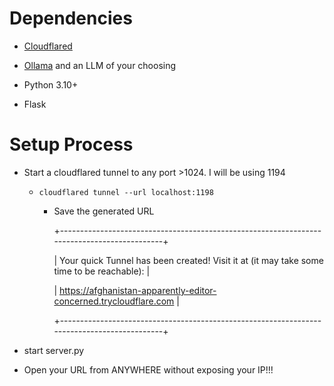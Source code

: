 <h1>Dependencies</h1>

- [Cloudflared](https://developers.cloudflare.com/cloudflare-one/connections/connect-networks/downloads/)

- [Ollama](https://ollama.com/download) and an LLM of your choosing
 
- Python 3.10+
 
- Flask

<h1>Setup Process</h1>

 - Start a cloudflared tunnel to any port >1024. I will be using 1194
   - `cloudflared tunnel --url localhost:1198`
     - Save the generated URL

       +--------------------------------------------------------------------------------------------+

       |  Your quick Tunnel has been created! Visit it at (it may take some time to be reachable):  |

       |  https://afghanistan-apparently-editor-concerned.trycloudflare.com                         |

       +--------------------------------------------------------------------------------------------+
       
 - start server.py

 - Open your URL from ANYWHERE without exposing your IP!!!
